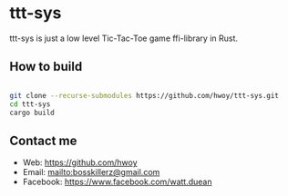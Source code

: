 
# ttt-sys

ttt-sys is just a low level Tic-Tac-Toe game ffi-library in Rust.

## How to build

```sh

git clone --recurse-submodules https://github.com/hwoy/ttt-sys.git
cd ttt-sys
cargo build

```


## Contact me

- Web: <https://github.com/hwoy>
- Email: <mailto:bosskillerz@gmail.com>
- Facebook: <https://www.facebook.com/watt.duean>

